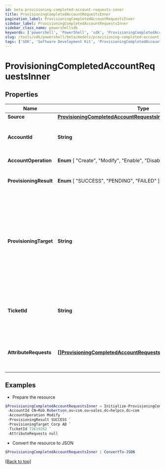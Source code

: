 ```yaml
---
id: beta-provisioning-completed-account-requests-inner
title: ProvisioningCompletedAccountRequestsInner
pagination_label: ProvisioningCompletedAccountRequestsInner
sidebar_label: ProvisioningCompletedAccountRequestsInner
sidebar_class_name: powershellsdk
keywords: ['powershell', 'PowerShell', 'sdk', 'ProvisioningCompletedAccountRequestsInner', 'BetaProvisioningCompletedAccountRequestsInner'] 
slug: /tools/sdk/powershell/beta/models/provisioning-completed-account-requests-inner
tags: ['SDK', 'Software Development Kit', 'ProvisioningCompletedAccountRequestsInner', 'BetaProvisioningCompletedAccountRequestsInner']
---
```



# ProvisioningCompletedAccountRequestsInner

## Properties

Name | Type | Description | Notes
------------ | ------------- | ------------- | -------------
**Source** | [**ProvisioningCompletedAccountRequestsInnerSource**](provisioning-completed-account-requests-inner-source) |  | [required]
**AccountId** | **String** | Unique idenfier of the account being provisioned. | [optional] 
**AccountOperation** |  **Enum** [  "Create",    "Modify",    "Enable",    "Disable",    "Unlock",    "Delete" ] | Provisioning operation. | [required]
**ProvisioningResult** |  **Enum** [  "SUCCESS",    "PENDING",    "FAILED" ] | Overall result of the provisioning transaction. | [required]
**ProvisioningTarget** | **String** | Nme of the selected provisioning channel selected. This could be the same as the source, or it could be a Service Desk Integration Module (SDIM). | [required]
**TicketId** | **String** | Reference to a tracking number for if this is sent to a SDIM. | [optional] 
**AttributeRequests** | [**[]ProvisioningCompletedAccountRequestsInnerAttributeRequestsInner**](provisioning-completed-account-requests-inner-attribute-requests-inner) | List of attributes to include in the provisioning transaction. | [optional] 

## Examples

- Prepare the resource
```powershell
$ProvisioningCompletedAccountRequestsInner = Initialize-ProvisioningCompletedAccountRequestsInner  -Source null `
 -AccountId CN=Rob.Robertson,ou=csm,ou=sales,dc=helpco,dc=com `
 -AccountOperation Modify `
 -ProvisioningResult SUCCESS `
 -ProvisioningTarget Corp AD `
 -TicketId 72619262 `
 -AttributeRequests null
```

- Convert the resource to JSON
```powershell
$ProvisioningCompletedAccountRequestsInner | ConvertTo-JSON
```


[[Back to top]](#) 

